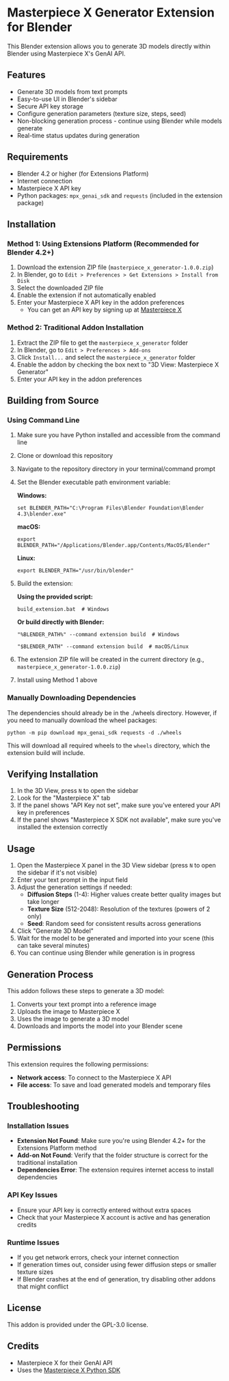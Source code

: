 # Masterpiece X Generator Extension for Blender

This Blender extension allows you to generate 3D models directly within Blender using Masterpiece X's GenAI API.

## Features

- Generate 3D models from text prompts
- Easy-to-use UI in Blender's sidebar
- Secure API key storage
- Configure generation parameters (texture size, steps, seed)
- Non-blocking generation process - continue using Blender while models generate
- Real-time status updates during generation

## Requirements

- Blender 4.2 or higher (for Extensions Platform)
- Internet connection
- Masterpiece X API key
- Python packages: `mpx_genai_sdk` and `requests` (included in the extension package)

## Installation

### Method 1: Using Extensions Platform (Recommended for Blender 4.2+)

1. Download the extension ZIP file (`masterpiece_x_generator-1.0.0.zip`)
2. In Blender, go to `Edit > Preferences > Get Extensions > Install from Disk`
3. Select the downloaded ZIP file
4. Enable the extension if not automatically enabled
5. Enter your Masterpiece X API key in the addon preferences
   - You can get an API key by signing up at [Masterpiece X](https://www.masterpiecex.com/)

### Method 2: Traditional Addon Installation

1. Extract the ZIP file to get the `masterpiece_x_generator` folder
2. In Blender, go to `Edit > Preferences > Add-ons`
3. Click `Install...` and select the `masterpiece_x_generator` folder
4. Enable the addon by checking the box next to "3D View: Masterpiece X Generator"
5. Enter your API key in the addon preferences

## Building from Source

### Using Command Line

1. Make sure you have Python installed and accessible from the command line
2. Clone or download this repository
3. Navigate to the repository directory in your terminal/command prompt
4. Set the Blender executable path environment variable:

   **Windows:**
   ```
   set BLENDER_PATH="C:\Program Files\Blender Foundation\Blender 4.3\blender.exe"
   ```
   
   **macOS:**
   ```
   export BLENDER_PATH="/Applications/Blender.app/Contents/MacOS/Blender"
   ```
   
   **Linux:**
   ```
   export BLENDER_PATH="/usr/bin/blender"
   ```

5. Build the extension:

   **Using the provided script:**
   ```
   build_extension.bat  # Windows
   ```
   
   **Or build directly with Blender:**
   ```
   "%BLENDER_PATH%" --command extension build  # Windows
   ```
   ```
   "$BLENDER_PATH" --command extension build  # macOS/Linux
   ```

6. The extension ZIP file will be created in the current directory (e.g., `masterpiece_x_generator-1.0.0.zip`)
7. Install using Method 1 above

### Manually Downloading Dependencies

The dependencies should already be in the ./wheels directory. However, if you need to manually download the wheel packages:

```
python -m pip download mpx_genai_sdk requests -d ./wheels
```

This will download all required wheels to the `wheels` directory, which the extension build will include.

## Verifying Installation

1. In the 3D View, press `N` to open the sidebar
2. Look for the "Masterpiece X" tab
3. If the panel shows "API Key not set", make sure you've entered your API key in preferences
4. If the panel shows "Masterpiece X SDK not available", make sure you've installed the extension correctly

## Usage

1. Open the Masterpiece X panel in the 3D View sidebar (press `N` to open the sidebar if it's not visible)
2. Enter your text prompt in the input field
3. Adjust the generation settings if needed:
   - **Diffusion Steps** (1-4): Higher values create better quality images but take longer
   - **Texture Size** (512-2048): Resolution of the textures (powers of 2 only)
   - **Seed**: Random seed for consistent results across generations
4. Click "Generate 3D Model"
5. Wait for the model to be generated and imported into your scene (this can take several minutes)
6. You can continue using Blender while generation is in progress

## Generation Process

This addon follows these steps to generate a 3D model:
1. Converts your text prompt into a reference image
2. Uploads the image to Masterpiece X
3. Uses the image to generate a 3D model
4. Downloads and imports the model into your Blender scene

## Permissions

This extension requires the following permissions:
- **Network access**: To connect to the Masterpiece X API
- **File access**: To save and load generated models and temporary files

## Troubleshooting

### Installation Issues

- **Extension Not Found**: Make sure you're using Blender 4.2+ for the Extensions Platform method
- **Add-on Not Found**: Verify that the folder structure is correct for the traditional installation
- **Dependencies Error**: The extension requires internet access to install dependencies

### API Key Issues

- Ensure your API key is correctly entered without extra spaces
- Check that your Masterpiece X account is active and has generation credits

### Runtime Issues

- If you get network errors, check your internet connection
- If generation times out, consider using fewer diffusion steps or smaller texture sizes
- If Blender crashes at the end of generation, try disabling other addons that might conflict

## License

This addon is provided under the GPL-3.0 license.

## Credits

- Masterpiece X for their GenAI API
- Uses the [Masterpiece X Python SDK](https://docs.masterpiecex.com/)
